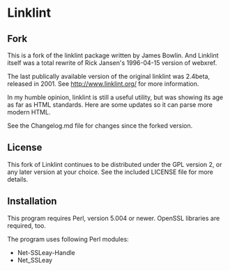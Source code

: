 # Linklint

## Fork

This is a fork of the linklint package written by James Bowlin. And
Linklint itself was a total rewrite of Rick Jansen's 1996-04-15
version of webxref.

The last publically available version of the original linklint was
2.4beta, released in 2001. See http://www.linklint.org/ for more
information.

In my humble opinion, linklint is still a useful utility, but was
showing its age as far as HTML standards. Here are some updates so it
can parse more modern HTML.

See the Changelog.md file for changes since the forked version.

## License

This fork of Linklint continues to be distributed under the GPL
version 2, or any later version at your choice. See the included
LICENSE file for more details.

## Installation

This program requires Perl, version 5.004 or newer. OpenSSL libraries
are required, too.

The program uses following Perl modules:

* Net-SSLeay-Handle
* Net_SSLeay

